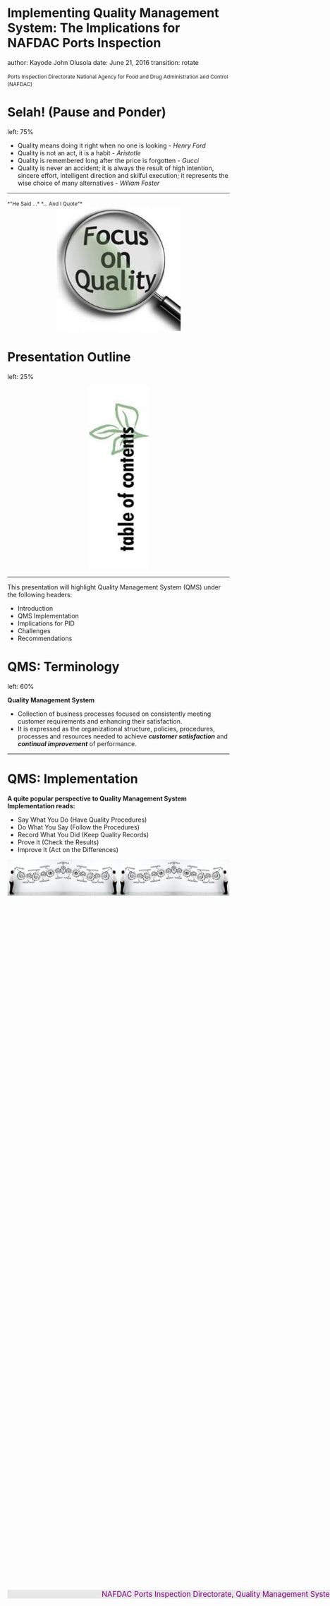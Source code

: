 <style>

.footer {
    color: purple; background: #E8E8E8;
    position: fixed; top: 92%;
    text-align:center; width:100%;
}
.small-code pre code {
  font-size: 1em;
}

.midcenter {
    position: fixed;
    top: 50%;
    left: 50%;
}
</style>

<div class="footer" style="margin-top;font-size:120%;"> 
NAFDAC Ports Inspection Directorate, Quality Management System</div>

Implementing Quality Management System: The Implications for NAFDAC Ports Inspection
========================================================
author: Kayode John Olusola
date: June 21, 2016
transition: rotate

<small> 
Ports Inspection Directorate   
National Agency for Food and Drug Administration and Control (NAFDAC)
</small>


Selah! (Pause and Ponder)
========================================================
left: 75%

- Quality means doing it right when no one is looking - *Henry Ford*
- Quality is not an act, it is a habit - *Aristotle*
- Quality is remembered long after the price is forgotten - *Gucci*
- Quality is never an accident; it is always the result of high intention, sincere effort, intelligent direction and skilful execution; it represents the wise choice of many alternatives - *Wiliam Foster*

***

<small> 
*"He  Said ...*
</small>
<small> 
*... And I Quote"*
</small>

<div align="center"><img src="images1.jpg"></div>

Presentation Outline
========================================================
left: 25%

<div align="center"><img src="images2.jpg"></div>

***

This presentation will highlight Quality Management System (QMS) under the following headers:

- Introduction
- QMS Implementation
- Implications for PID
- Challenges
- Recommendations


QMS: Terminology
========================================================
left: 60%

**Quality Management System**
- Collection of business processes focused on consistently meeting customer requirements and enhancing their satisfaction. 
- It is expressed as the organizational structure, policies, procedures, processes and resources needed to achieve ***customer satisfaction*** and ***continual improvement*** of performance.

***




QMS: Implementation 
========================================================

**A quite popular perspective to Quality Management System Implementation reads:**

- Say What You Do (Have Quality Procedures)
- Do What You Say (Follow the Procedures)
- Record What You Did (Keep Quality Records)
- Prove It (Check the Results)
- Improve It (Act on the Differences)

<div align="center"><img src="images3.jpg"></div>
